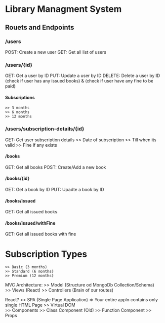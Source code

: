 # Library Managment System

## Rouets and Endpoints

### /users

POST: Create a new user
GET: Get all list of users

### /users/{id}

GET: Get a user by ID
PUT: Update a user by ID
DELETE: Delete a user by ID (check if user has any issued books) & (check if user have any fine to be paid)

#### Subscriptions

    >> 3 months
    >> 6 months
    >> 12 months

### /users/subscription-details/{id}

GET: Get user subscription details >> Date of subscription >> Till when its valid >> Fine if any exists

#### /books

GET: Get all books
POST: Create/Add a new book

#### /books/{id}

GET: Get a book by ID
PUT: Upadte a book by ID

#### /books/issued

GET: Get all issued books

#### /books/issued/withFine

GET: Get all issued books with fine

# Subscription Types

    >> Basic (3 months)
    >> Standard (6 months)
    >> Premium (12 months)


MVC Architecture: 
    >> Model (Structure od MongoDb Collection/Schema)
    >> Views (React)
    >> Controllers (Brain of our routes)


React?
    >> SPA (Single Page Application) => Your entire appln contains only single HTML Page
    >> Virtual DOM  
    >> Components
            >> Class Component (Old)
            >> Function Component
    >> Props
